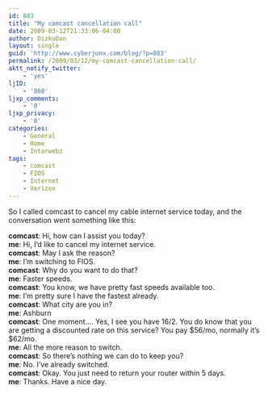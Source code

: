 ```yaml
---
id: 883
title: "My comcast cancellation call"
date: 2009-03-12T21:33:06-04:00
author: DizkoDan
layout: single
guid: 'http://www.cyberjunx.com/blog/?p=883'
permalink: /2009/03/12/my-comcast-cancellation-call/
aktt_notify_twitter:
    - 'yes'
ljID:
    - '860'
ljxp_comments:
    - '0'
ljxp_privacy:
    - '0'
categories:
    - General
    - Home
    - Intarwebz
tags:
    - comcast
    - FIOS
    - Internet
    - Verizon
---
```


So I called comcast to cancel my cable internet service today, and the conversation went something like this:

**comcast**: Hi, how can I assist you today?  
**me**: Hi, I’d like to cancel my internet service.  
**comcast**: May I ask the reason?  
**me**: I’m switching to FIOS.  
**comcast**: Why do you want to do that?  
**me**: Faster speeds.  
**comcast**: You know, we have pretty fast speeds available too.  
**me**: I’m pretty sure I have the fastest already.  
**comcast**: What city are you in?  
**me**: Ashburn  
**comcast**: One moment…. Yes, I see you have 16/2. You do know that you are getting a discounted rate on this service? You pay $56/mo, normally it’s $62/mo.  
**me**: All the more reason to switch.  
**comcast**: So there’s nothing we can do to keep you?  
**me**: No. I’ve already switched.  
**comcast**: Okay. You just need to return your router within 5 days.  
**me**: Thanks. Have a nice day.